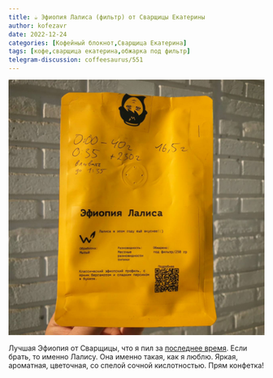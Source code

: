 ```yaml
---
title: ☕️ Эфиопия Лалиса (фильтр) от Сварщицы Екатерины 
author: kofezavr
date: 2022-12-24
categories: [Кофейный блокнот,Сварщица Екатерина]
tags: [кофе,сварщица екатерина,обжарка под фильтр]
telegram-discussion: coffeesaurus/551
--- 
```

![Эфиопия Лалиса (фильтр) от Сварщицы Екатерины](/assets/img/posts/22/12/ethiopia-lalisa.jpg)

Лучшая Эфиопия от Сварщицы, что я пил за [последнее время](https://kofezavr.ru/categories/%D1%81%D0%B2%D0%B0%D1%80%D1%89%D0%B8%D1%86%D0%B0-%D0%B5%D0%BA%D0%B0%D1%82%D0%B5%D1%80%D0%B8%D0%BD%D0%B0/). Если брать, то именно Лалису. Она именно такая, как я люблю. Яркая, ароматная, цветочная, со спелой сочной кислотностью. Прям конфетка!